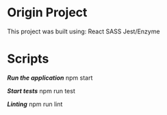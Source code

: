 # Origin Project

This project was built using:
React
SASS
Jest/Enzyme

# Scripts

**_Run the application_**
npm start

**_Start tests_**
npm run test

**_Linting_**
npm run lint
